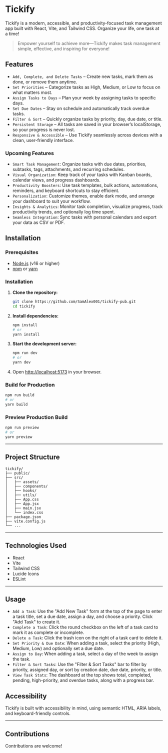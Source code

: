 # Tickify

Tickify is a modern, accessible, and productivity-focused task management app built with React, Vite, and Tailwind CSS. Organize your life, one task at a time!

> Empower yourself to achieve more—Tickify makes task management simple, effective, and inspiring for everyone!

## Features

- ``Add, Complete, and Delete Tasks`` – Create new tasks, mark them as done, or remove them anytime.
- ``Set Priorities`` – Categorize tasks as High, Medium, or Low to focus on what matters most.
- ``Assign Tasks to Days`` – Plan your week by assigning tasks to specific days.
- ``Set Due Dates`` – Stay on schedule and automatically track overdue tasks.
- ``Filter & Sort`` – Quickly organize tasks by priority, day, due date, or title.
- ``Persistent Storage`` – All tasks are saved in your browser’s localStorage, so your progress is never lost.
- ``Responsive & Accessible`` – Use Tickify seamlessly across devices with a clean, user-friendly interface.

### Upcoming Features
- ``Smart Task Management``: Organize tasks with due dates, priorities, subtasks, tags, attachments, and recurring schedules.
- ``Visual Organization``: Keep track of your tasks with Kanban boards, calendar views, and progress dashboards.
- ``Productivity Boosters``: Use task templates, bulk actions, automations, reminders, and keyboard shortcuts to stay efficient.
- ``Personalization``: Customize themes, enable dark mode, and arrange your dashboard to suit your workflow.
- ``Insights & Analytics``: Monitor task completion, visualize progress, track productivity trends, and optionally log time spent.
- ``Seamless Integration``: Sync tasks with personal calendars and export your data as CSV or PDF.

## Installation

### Prerequisites

- [Node.js](https://nodejs.org/) (v16 or higher)
- [npm](https://www.npmjs.com/) or [yarn](https://yarnpkg.com/)

### Installation

1. **Clone the repository:**
   ```sh
   git clone https://github.com/SamAlex001/tickify-pub.git
   cd tickify
   ```

2. **Install dependencies:**
   ```sh
   npm install
   # or
   yarn install
   ```

3. **Start the development server:**
   ```sh
   npm run dev
   # or
   yarn dev
   ```

4. Open [http://localhost:5173](http://localhost:5173) in your browser.

### Build for Production

```sh
npm run build
# or
yarn build
```

### Preview Production Build

```sh
npm run preview
# or
yarn preview
```

---

## Project Structure

```
tickify/
├── public/
├── src/
│   ├── assets/
│   ├── components/
│   ├── hooks/
│   ├── utils/
│   ├── App.css
│   ├── App.jsx
│   ├── main.jsx
│   └── index.css
├── package.json
├── vite.config.js
└── ...
```

---

## Technologies Used

- React
- Vite
- Tailwind CSS
- Lucide Icons
- ESLint

---

## Usage
- ``Add a Task``: Use the "Add New Task" form at the top of the page to enter a task title, set a due date, assign a day, and choose a priority. Click "Add Task" to create it.
- ``Complete a Task``: Click the round checkbox on the left of a task card to mark it as complete or incomplete.
- ``Delete a Task``: Click the trash icon on the right of a task card to delete it.
- ``Set Priority & Due Date``: When adding a task, select the priority (High, Medium, Low) and optionally set a due date.
- ``Assign to Day``: When adding a task, select a day of the week to assign the task.
- ``Filter & Sort Tasks``: Use the "Filter & Sort Tasks" bar to filter by priority, assigned day, or sort by creation date, due date, priority, or title.
- ``View Task Stats``: The dashboard at the top shows total, completed, pending, high-priority, and overdue tasks, along with a progress bar.

## Accessibility

Tickify is built with accessibility in mind, using semantic HTML, ARIA labels, and keyboard-friendly controls.

---

## Contributions
Contributions are welcome!

